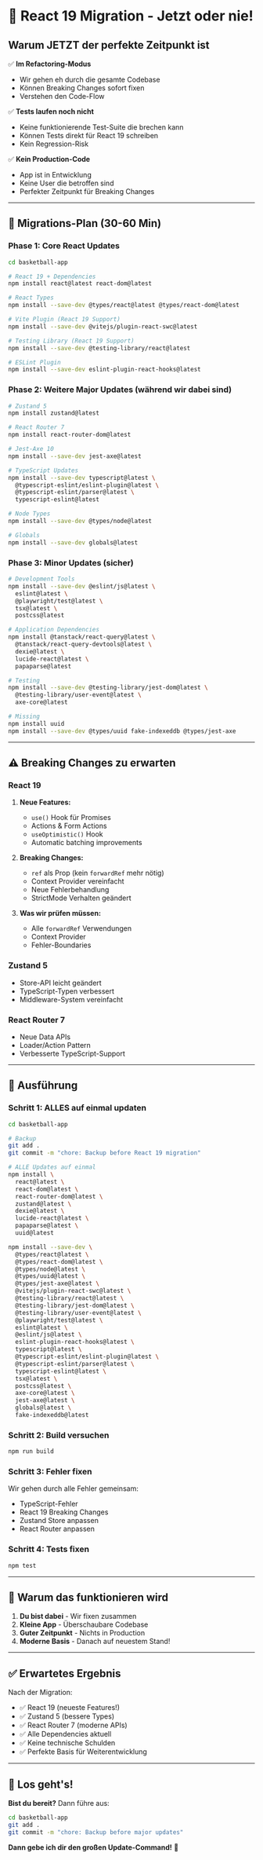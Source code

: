 # 🚀 React 19 Migration - Jetzt oder nie!

## Warum JETZT der perfekte Zeitpunkt ist

✅ **Im Refactoring-Modus**
- Wir gehen eh durch die gesamte Codebase
- Können Breaking Changes sofort fixen
- Verstehen den Code-Flow

✅ **Tests laufen noch nicht**
- Keine funktionierende Test-Suite die brechen kann
- Können Tests direkt für React 19 schreiben
- Kein Regression-Risk

✅ **Kein Production-Code**
- App ist in Entwicklung
- Keine User die betroffen sind
- Perfekter Zeitpunkt für Breaking Changes

---

## 🎯 Migrations-Plan (30-60 Min)

### Phase 1: Core React Updates

```bash
cd basketball-app

# React 19 + Dependencies
npm install react@latest react-dom@latest

# React Types
npm install --save-dev @types/react@latest @types/react-dom@latest

# Vite Plugin (React 19 Support)
npm install --save-dev @vitejs/plugin-react-swc@latest

# Testing Library (React 19 Support)
npm install --save-dev @testing-library/react@latest

# ESLint Plugin
npm install --save-dev eslint-plugin-react-hooks@latest
```

### Phase 2: Weitere Major Updates (während wir dabei sind)

```bash
# Zustand 5
npm install zustand@latest

# React Router 7
npm install react-router-dom@latest

# Jest-Axe 10
npm install --save-dev jest-axe@latest

# TypeScript Updates
npm install --save-dev typescript@latest \
  @typescript-eslint/eslint-plugin@latest \
  @typescript-eslint/parser@latest \
  typescript-eslint@latest

# Node Types
npm install --save-dev @types/node@latest

# Globals
npm install --save-dev globals@latest
```

### Phase 3: Minor Updates (sicher)

```bash
# Development Tools
npm install --save-dev @eslint/js@latest \
  eslint@latest \
  @playwright/test@latest \
  tsx@latest \
  postcss@latest

# Application Dependencies
npm install @tanstack/react-query@latest \
  @tanstack/react-query-devtools@latest \
  dexie@latest \
  lucide-react@latest \
  papaparse@latest

# Testing
npm install --save-dev @testing-library/jest-dom@latest \
  @testing-library/user-event@latest \
  axe-core@latest

# Missing
npm install uuid
npm install --save-dev @types/uuid fake-indexeddb @types/jest-axe
```

---

## ⚠️ Breaking Changes zu erwarten

### React 19

1. **Neue Features:**
   - `use()` Hook für Promises
   - Actions & Form Actions
   - `useOptimistic()` Hook
   - Automatic batching improvements

2. **Breaking Changes:**
   - `ref` als Prop (kein `forwardRef` mehr nötig)
   - Context Provider vereinfacht
   - Neue Fehlerbehandlung
   - StrictMode Verhalten geändert

3. **Was wir prüfen müssen:**
   - Alle `forwardRef` Verwendungen
   - Context Provider
   - Fehler-Boundaries

### Zustand 5

- Store-API leicht geändert
- TypeScript-Typen verbessert
- Middleware-System vereinfacht

### React Router 7

- Neue Data APIs
- Loader/Action Pattern
- Verbesserte TypeScript-Support

---

## 🔧 Ausführung

### Schritt 1: ALLES auf einmal updaten

```bash
cd basketball-app

# Backup
git add .
git commit -m "chore: Backup before React 19 migration"

# ALLE Updates auf einmal
npm install \
  react@latest \
  react-dom@latest \
  react-router-dom@latest \
  zustand@latest \
  dexie@latest \
  lucide-react@latest \
  papaparse@latest \
  uuid@latest

npm install --save-dev \
  @types/react@latest \
  @types/react-dom@latest \
  @types/node@latest \
  @types/uuid@latest \
  @types/jest-axe@latest \
  @vitejs/plugin-react-swc@latest \
  @testing-library/react@latest \
  @testing-library/jest-dom@latest \
  @testing-library/user-event@latest \
  @playwright/test@latest \
  eslint@latest \
  @eslint/js@latest \
  eslint-plugin-react-hooks@latest \
  typescript@latest \
  @typescript-eslint/eslint-plugin@latest \
  @typescript-eslint/parser@latest \
  typescript-eslint@latest \
  tsx@latest \
  postcss@latest \
  axe-core@latest \
  jest-axe@latest \
  globals@latest \
  fake-indexeddb@latest
```

### Schritt 2: Build versuchen

```bash
npm run build
```

### Schritt 3: Fehler fixen

Wir gehen durch alle Fehler gemeinsam:
- TypeScript-Fehler
- React 19 Breaking Changes
- Zustand Store anpassen
- React Router anpassen

### Schritt 4: Tests fixen

```bash
npm test
```

---

## 💪 Warum das funktionieren wird

1. **Du bist dabei** - Wir fixen zusammen
2. **Kleine App** - Überschaubare Codebase
3. **Guter Zeitpunkt** - Nichts in Production
4. **Moderne Basis** - Danach auf neuestem Stand!

---

## ✅ Erwartetes Ergebnis

Nach der Migration:
- ✅ React 19 (neueste Features!)
- ✅ Zustand 5 (bessere Types)
- ✅ React Router 7 (moderne APIs)
- ✅ Alle Dependencies aktuell
- ✅ Keine technische Schulden
- ✅ Perfekte Basis für Weiterentwicklung

---

## 🎯 Los geht's!

**Bist du bereit?** Dann führe aus:

```bash
cd basketball-app
git add .
git commit -m "chore: Backup before major updates"
```

**Dann gebe ich dir den großen Update-Command!** 🚀
